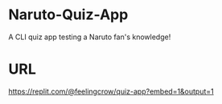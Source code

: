 # Naruto-Quiz-App
A CLI quiz app testing a Naruto fan's knowledge!

# URL
https://replit.com/@feelingcrow/quiz-app?embed=1&output=1
